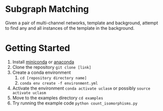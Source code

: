 # Subgraph Matching
Given a pair of multi-channel networks, template and background, attempt to find any and all instances of the template in the background.

# Getting Started

1. Install [miniconda](https://docs.conda.io/en/latest/miniconda.html) or [anaconda](http://docs.anaconda.com/anaconda/install/)
2. Clone the repository `git clone [link]`
3. Create a conda environment
    1. `cd [repository directory name]`
    2. `conda env create -f environment.yml`
4. Activate the environment `conda activate uclasm` or possibly `source activate uclasm`
5. Move to the examples directory `cd examples`
5. Try running the example code `python count_isomorphisms.py`
